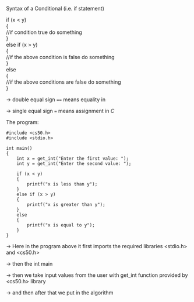 Syntax of a Conditional (i.e. if statement)

if (x < y)  
{  
	//if condition true do something  
}  
else if (x > y)  
{  
	//if the above condition is false do something  
}  
else  
{  
	//if the above conditions are false do something  
}

→ double equal sign `==` means equality in

→ single equal sign `=` means assignment in _C_

The program:

	#include <cs50.h>  
	#include <stdio.h>  
	  
	int main()  
	{  
		int x = get_int("Enter the first value: ");  
		int y = get_int("Enter the second value: ");  
			  
		if (x < y)  
		{  
			printf("x is less than y");  
		}  
		else if (x > y)  
		{  
			printf("x is greater than y");  
		}  
		else  
		{  
			printf("x is equal to y");  
		}  
	}

→ Here in the program above it first imports the required libraries <stdio.h> and <cs50.h>

→ then the int main

→ then we take input values from the user with get_int function provided by <cs50.h> library

→ and then after that we put in the algorithm